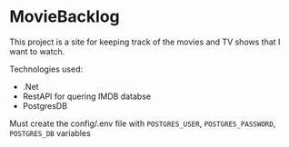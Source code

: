 # MovieBacklog
This project is a site for keeping track of the movies and TV shows that I want to watch.

Technologies used:
* .Net
* RestAPI for quering IMDB databse
* PostgresDB

Must create the config/.env file with `POSTGRES_USER`, `POSTGRES_PASSWORD`, `POSTGRES_DB` variables
